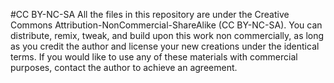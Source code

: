 #CC BY-NC-SA
All the files in this repository are under the Creative Commons Attribution-NonCommercial-ShareAlike (CC BY-NC-SA). You can distribute, remix, tweak, and build upon this work non commercially, as long as you credit the author and license your new creations under the identical terms.
If you would like to use any of these materials with commercial purposes, contact the author to achieve an agreement.
